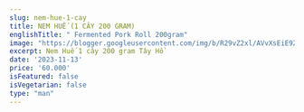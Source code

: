 ```yaml
---
slug: nem-hue-1-cay
title: NEM HUẾ (1 CÂY 200 GRAM)
englishTitle: " Fermented Pork Roll 200gram"
image: "https://blogger.googleusercontent.com/img/b/R29vZ2xl/AVvXsEiE9ZYeR4QBdW9pvc5ZPBfBTPYRmHLgjBiyjsFffCWPl3quxFBO-6haAh8N7I_xBLkJwqRHSmc5aiiqYMvHoN9xfqlWKkdNIFt7wJqGiXaju8mxQ-TiWRUwtOBRK1QcTRbUZ4D4bOkJBpLa50ZuZZECVkH3-ZKunvgj6Y3tMEP7w-oFbQ/s1600/NemHue(1cay).jpg"
excerpt: Nem Huế 1 cây 200 gram Tây Hồ 
date: '2023-11-13'
price: '60.000'
isFeatured: false
isVegetarian: false
type: "man"
---
```



